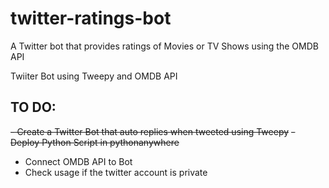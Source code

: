 # twitter-ratings-bot
A Twitter bot that provides ratings of Movies or TV Shows using the OMDB API

Twiiter Bot using Tweepy and OMDB API

## TO DO:
~~- Create a Twitter Bot that auto replies when tweeted using Tweepy~~
~~- Deploy Python Script in pythonanywhere~~
- Connect OMDB API to Bot
- Check usage if the twitter account is private